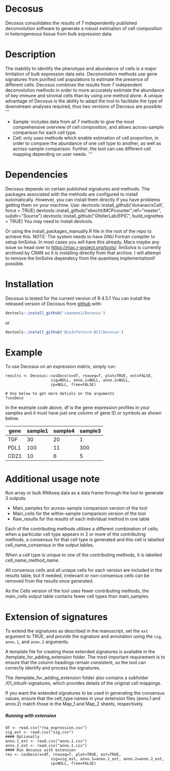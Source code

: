 # Decosus
Decosus consolidates the results of 7 independently published deconvolution software to generate a robust estimation of cell composition in heterogeneous tissue from bulk expression data.

# Description
The inability to identify the phenotype and abundance of cells is a major limitation of bulk expression data sets. Deconvolution methods use gene signatures from purified cell populations to estimate the presence of different cells. Decosus combines the results from 7 independent deconvolution methods in order to more accurately estimate the abundance of key immune and stromal cells than by using one method alone. A unique advantage of Decosus is the ability to adapt the tool to facilitate the type of downstream analyses required, thus two versions of Decosus are possible: 
'''
 - Sample: includes data from all 7 methods to give the most comprehensive overview of cell composition, and allows across-sample comparison for each cell type.
 - Cell: only uses methods which enable estimation of cell proportion, in order to  compare the abundance of one cell type to another, as well as across-sample comparison. 
Further, the tool can use different cell mapping depending on user needs.
'''


# Dependencies
Decosus depends on certain published signatures and methods. The packages associated with the methods are configured to install automatically. However, you can install them directly if you have problems getting them on your machine.
Use: 
  devtools::install_github('dviraran/xCell', force = TRUE)
  devtools::install_github("ebecht/MCPcounter",ref="master", subdir="Source")
  devtools::install_github("GfellerLab/EPIC", build_vignettes = TRUE)
You may need to install devtools.

Or using the install_packages_manually.R file in the root of the repo to achieve this. 
NOTE: The system needs to have GNU Fortran compiler to setup limSolva. 
In most cases you will have this already, Macs maybe any issue so head over to https://mac.r-project.org/tools/.
limSolva is currently archived by CRAN so it is installing directly from that archive. I will attempt to remove the limSolve dependecy from the quantiseq implementationif possible.

# Installation
Decosus is tested for the current version of R 4.5.1
You can install the released version of Decosus from [github](https://github.com/caanene1) with:

``` r
devtools::install_github('caanene1/Decosus')
```
or 
``` r
devtools::install_github('BioInforCore-BCI/Decosus')
```

# Example
To use Decosus on an expression matrix, simply run: 
```{r example}
results <- Decosus::cosDeco(x=df, rnaseq=T, plot=TRUE, ext=FALSE,
                    sig=NULL, anno.1=NULL, anno.2=NULL,
                    cp=NULL, free=FALSE)

# Use below to get more detials on the arguments
?cosDeco
```
In the example code above, df is the gene expression profiles in your samples and it must have just one column of gene ID or symbols as shown below.

| gene  | sample1 | sample4 | sample3 |
| --- | --- | --- | --- |
| TGF | 30 | 20 | 1 | 
| PDL1  |  100  | 11  |  300  |
| CD21  |  10  | 6  |  5 |


# Additional usage note
Run array or bulk RNAseq data as a data frame through the tool to generate 3 outputs:
 - Main_samples for across-sample comparison version of the tool
 - Main_cells for the within-sample comparison version of the tool
 - Raw_results for the results of each individual method in one table

Each of the contributing methods utilises a different combination of cells; when a particular cell type appears in 2 or more of the contributing methods, a consensus for that cell type is generated and this cell is labelled cell_name_consensus in the output tables.

When a cell type is unique to one of the contributing methods, it is labelled cell_name_method_name.

All consensus cells and all unique cells for each version are included in the results table, but if needed, irrelevant or non-consensus cells can be removed from the results once generated.

As the Cells version of the tool uses fewer contributing methods, the main_cells output table contains fewer cell types than main_samples. 

# Extension of signatures
To extend the signatures as described in the manuscript, set the `ext` argument to TRUE, and provide the signature and annotation using the `sig`, `anno.1`, and `anno.2` arguments.

A template file for creating these extended signatures is available in the /template_for_adding_extension folder. The most important requirement is to ensure that the column headings remain consistent, so the tool can correctly identify and process the signatures.

The /template_for_adding_extension folder also contains a subfolder /01_inbuilt-signatures, which provides details of the original cell mappings.

If you want the extended signatures to be used in generating the consensus values, ensure that the cell_type names in your extension files (anno.1 and anno.2) match those in the Map_1 and Map_2 sheets, respectively.

##### Running with extension
``` 
df <- read.csv("rna_expression.csv")
sig_ext <- read.csv("sig.csv")
#### Optionally
anno.1_ext <- read.csv("anno.1.csv")
anno.2_ext <- read.csv("anno.1.csv")
#### Run decusus with extension
res <- cosDeco(x=df, rnaseq=T, plot=TRUE, ext=TRUE,
                    sig=sig_ext, anno.1=anno.1_ext, anno.2=anno.2_ext,
                    cp=NULL, free=FALSE) 
```

